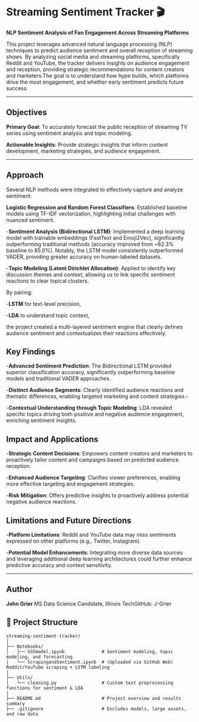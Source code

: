 # Streaming Sentiment Tracker 🎬  
**NLP Sentiment Analysis of Fan Engagement Across Streaming Platforms**

This project leverages advanced natural language processing (NLP) techniques to predict audience sentiment and overall reception of streaming shows. By analyzing social media and streaming platforms, specifically Reddit and YouTube, the tracker delivers insights on audience engagement and reception, providing strategic recommendations for content creators and marketers.The goal is to understand how hype builds, which platforms drive the most engagement, and whether early sentiment predicts future success.

---

## Objectives

**Primary Goal**: To accurately forecast the public reception of streaming TV series using sentiment analysis and topic modeling.

**Actionable Insights**: Provide strategic insights that inform content development, marketing strategies, and audience engagement.

---
## Approach

Several NLP methods were integrated to effectively capture and analyze sentiment:

**Logistic Regression and Random Forest Classifiers**: Established baseline models using TF-IDF vectorization, highlighting initial challenges with nuanced sentiment.

-**Sentiment Analysis (Bidirectional LSTM)**: Implemented a deep learning model with trainable embeddings (FastText and Emoji2Vec), significantly outperforming traditional methods (accuracy improved from ~82.3% baseline to 85.0%). Notably, the LSTM model consistently outperformed VADER, providing greater accuracy on human-labeled datasets.

-**Topic Modeling (Latent Dirichlet Allocation)**: Applied to identify key discussion themes and context, allowing us to link specific sentiment reactions to clear topical clusters.

By pairing:

-**LSTM** for text-level precision,

-**LDA** to understand topic context,

the project created a multi-layered sentiment engine that clearly defines audience sentiment and contextualizes their reactions effectively.

## Key Findings

-**Advanced Sentiment Prediction**: The Bidirectional LSTM provided superior classification accuracy, significantly outperforming baseline models and traditional VADER approaches.

-**Distinct Audience Segments**: Clearly identified audience reactions and thematic differences, enabling targeted marketing and content strategies.-

-**Contextual Understanding through Topic Modeling**: LDA revealed specific topics driving both positive and negative audience engagement, enriching sentiment insights.

## Impact and Applications

-**Strategic Content Decisions**: Empowers content creators and marketers to proactively tailor content and campaigns based on predicted audience reception.

-**Enhanced Audience Targeting**: Clarifies viewer preferences, enabling more effective targeting and engagement strategies.

-**Risk Mitigation**: Offers predictive insights to proactively address potential negative audience reactions.

## Limitations and Future Directions

-**Platform Limitations**: Reddit and YouTube data may miss sentiments expressed on other platforms (e.g., Twitter, Instagram).

-**Potential Model Enhancements**: Integrating more diverse data sources and leveraging additional deep learning architectures could further enhance predictive accuracy and context sensitivity.

---
## Author

**John Grier** MS Data Science Candidate, Illinois TechGitHub: J-Grier


## 📁 Project Structure

```plaintext
streaming-sentiment-tracker/
│
├── Notebooks/
│   ├── SSSmodel.ipynb              # Sentiment modeling, topic modeling, and forecasting
│   └── ScrapingandSentiment.ipynb  # (Uploaded via GitHub Web) Reddit/YouTube scraping + LSTM labeling
│
├── Utils/
│   └── cleaning.py                 # Custom text preprocessing functions for sentiment & LDA
│
├── README.md                       # Project overview and results summary
├── .gitignore                      # Excludes models, large assets, and raw data
